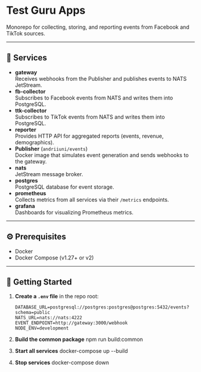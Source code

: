 # Test Guru Apps

Monorepo for collecting, storing, and reporting events from Facebook and TikTok sources.

---

## 🧩 Services

- **gateway**  
  Receives webhooks from the Publisher and publishes events to NATS JetStream.
- **fb-collector**  
  Subscribes to Facebook events from NATS and writes them into PostgreSQL.
- **ttk-collector**  
  Subscribes to TikTok events from NATS and writes them into PostgreSQL.
- **reporter**  
  Provides HTTP API for aggregated reports (events, revenue, demographics).
- **Publisher** (`andriiuni/events`)  
  Docker image that simulates event generation and sends webhooks to the gateway.
- **nats**  
  JetStream message broker.
- **postgres**  
  PostgreSQL database for event storage.
- **prometheus**  
  Collects metrics from all services via their `/metrics` endpoints.
- **grafana**  
  Dashboards for visualizing Prometheus metrics.

---

## ⚙️ Prerequisites

- Docker
- Docker Compose (v1.27+ or v2)

---

## 🚀 Getting Started

1. **Create a `.env` file** in the repo root:

   ```env
   DATABASE_URL=postgresql://postgres:postgres@postgres:5432/events?schema=public
   NATS_URL=nats://nats:4222
   EVENT_ENDPOINT=http://gateway:3000/webhook
   NODE_ENV=development
   ```

2. **Build the common package**
   npm run build:common

3. **Start all services**
   docker-compose up --build

4. **Stop services**
   docker-compose down
